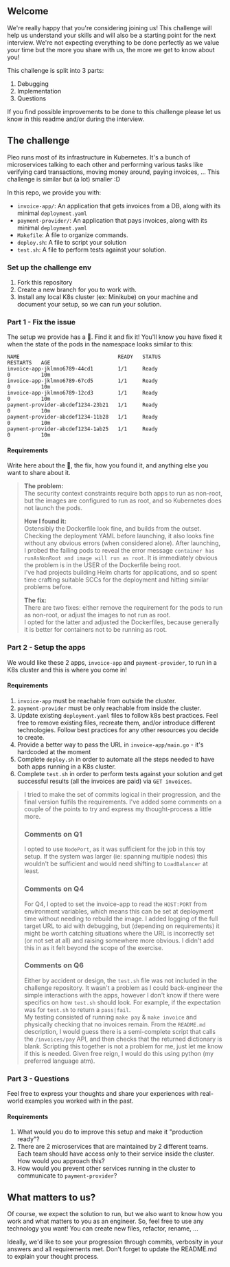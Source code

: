 ## Welcome

We're really happy that you're considering joining us!
This challenge will help us understand your skills and will also be a starting point for the next interview.
We're not expecting everything to be done perfectly as we value your time but the more you share with us, the more we get to know about you!

This challenge is split into 3 parts:

1. Debugging
2. Implementation
3. Questions

If you find possible improvements to be done to this challenge please let us know in this readme and/or during the interview.

## The challenge

Pleo runs most of its infrastructure in Kubernetes.
It's a bunch of microservices talking to each other and performing various tasks like verifying card transactions, moving money around, paying invoices, ...
This challenge is similar but (a lot) smaller :D

In this repo, we provide you with:

- `invoice-app/`: An application that gets invoices from a DB, along with its minimal `deployment.yaml`
- `payment-provider/`: An application that pays invoices, along with its minimal `deployment.yaml`
- `Makefile`: A file to organize commands.
- `deploy.sh`: A file to script your solution
- `test.sh`: A file to perform tests against your solution.

### Set up the challenge env

1. Fork this repository
2. Create a new branch for you to work with.
3. Install any local K8s cluster (ex: Minikube) on your machine and document your setup, so we can run your solution.

### Part 1 - Fix the issue

The setup we provide has a :bug:. Find it and fix it! You'll know you have fixed it when the state of the pods in the namespace looks similar to this:

```
NAME                                READY   STATUS                       RESTARTS   AGE
invoice-app-jklmno6789-44cd1        1/1     Ready                        0          10m
invoice-app-jklmno6789-67cd5        1/1     Ready                        0          10m
invoice-app-jklmno6789-12cd3        1/1     Ready                        0          10m
payment-provider-abcdef1234-23b21   1/1     Ready                        0          10m
payment-provider-abcdef1234-11b28   1/1     Ready                        0          10m
payment-provider-abcdef1234-1ab25   1/1     Ready                        0          10m
```

#### Requirements

Write here about the :bug:, the fix, how you found it, and anything else you want to share about it.
> **The problem:**  
>The security context constraints require both apps to run as non-root, but the images are configured to run as root, and so Kubernetes does not launch the pods.  
> 
> **How I found it:**  
> Ostensibly the Dockerfile look fine, and builds from the outset.
> Checking the deployment YAML before launching, it also looks fine without any obvious errors (when considered alone).
> After launching, I probed the failing pods to reveal the error message `container has runAsNonRoot and image will run as root`.
> It is immediately obvious the problem is in the USER of the Dockerfile being root.  
> I've had projects building Helm charts for applications, and so spent time crafting suitable SCCs for the deployment and hitting similar problems before.
> 
> **The fix:**  
> There are two fixes: either remove the requirement for the pods to run as non-root, or adjust the images to not run as root.  
> I opted for the latter and adjusted the Dockerfiles, because generally it is better for containers not to be running as root.  


### Part 2 - Setup the apps

We would like these 2 apps, `invoice-app` and `payment-provider`, to run in a K8s cluster and this is where you come in!

#### Requirements

1. `invoice-app` must be reachable from outside the cluster.
2. `payment-provider` must be only reachable from inside the cluster.
3. Update existing `deployment.yaml` files to follow k8s best practices. Feel free to remove existing files, recreate them, and/or introduce different technologies. Follow best practices for any other resources you decide to create.
4. Provide a better way to pass the URL in `invoice-app/main.go` - it's hardcoded at the moment
5. Complete `deploy.sh` in order to automate all the steps needed to have both apps running in a K8s cluster.
6. Complete `test.sh` in order to perform tests against your solution and get successful results (all the invoices are paid) via `GET invoices`.


> I tried to make the set of commits logical in their progression, and the final version fulfils the requirements.
> I've added some comments on a couple of the points to try and express my thought-process a little more.
> 
> ### Comments on Q1
> I opted to use `NodePort`, as it was sufficient for the job in this toy setup.
> If the system was larger (ie: spanning multiple nodes) this wouldn't be sufficient and would need shifting to `LoadBalancer` at least.
> 
> ### Comments on Q4
> 
> For Q4, I opted to set the invoice-app to read the `HOST:PORT` from environment variables, which means this can be set at deployment time without needing to rebuild the image.
> I added logging of the full target URL to aid with debugging, but (depending on requirements) it might be worth catching situations where the URL is incorrectly set (or not set at all) and raising somewhere more obvious.
> I didn't add this in as it felt beyond the scope of the exercise.
> 
> ### Comments on Q6  
> Either by accident or design, the `test.sh` file was not included in the challenge repository.
> It wasn't a problem as I could back-engineer the simple interactions with the apps, however I don't know if there were specifics on how `test.sh` should look.
> For example, if the expectation was for `test.sh` to return a `pass|fail`.  
> My testing consisted of running `make pay` & `make invoice` and physically checking that no invoices remain.
> From the `README.md` description, I would guess there is a semi-complete script that calls the `/invoices/pay` API, and then checks that the returned dictionary is blank.
> Scripting this together is not a problem for me, just let me know if this is needed.
> Given free reign, I would do this using python (my preferred language atm).

### Part 3 - Questions

Feel free to express your thoughts and share your experiences with real-world examples you worked with in the past.

#### Requirements

1. What would you do to improve this setup and make it "production ready"?
2. There are 2 microservices that are maintained by 2 different teams. Each team should have access only to their service inside the cluster. How would you approach this?
3. How would you prevent other services running in the cluster to communicate to `payment-provider`?

## What matters to us?

Of course, we expect the solution to run, but we also want to know how you work and what matters to you as an engineer.
So, feel free to use any technology you want!
You can create new files, refactor, rename, ...

Ideally, we'd like to see your progression through commits, verbosity in your answers and all requirements met.
Don't forget to update the README.md to explain your thought process.
